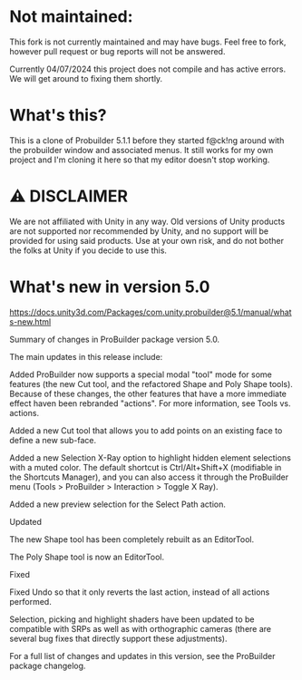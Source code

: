 # Not maintained:
This fork is not currently maintained and may have bugs.
Feel free to fork, however pull request or bug reports will not be answered.

Currently 04/07/2024 this project does not compile and has active errors. We will get around to fixing them shortly.

# What's this?
This is a clone of Probuilder 5.1.1 before they started f@ck!ng around with the probuilder window and associated menus.
It still works for my own project and I'm cloning it here so that my editor doesn't stop working.

# ⚠️ DISCLAIMER
We are not affiliated with Unity in any way. Old versions of Unity products are not supported nor recommended by Unity, and no support will be provided for using said products. Use at your own risk, and do not bother the folks at Unity if you decide to use this.

# What's new in version 5.0
https://docs.unity3d.com/Packages/com.unity.probuilder@5.1/manual/whats-new.html

Summary of changes in ProBuilder package version 5.0.

The main updates in this release include:

Added
ProBuilder now supports a special modal "tool" mode for some features (the new Cut tool, and the refactored Shape and Poly Shape tools). Because of these changes, the other features that have a more immediate effect haven been rebranded "actions". For more information, see Tools vs. actions.

Added a new Cut tool that allows you to add points on an existing face to define a new sub-face.

Added a new Selection X-Ray option to highlight hidden element selections with a muted color. The default shortcut is Ctrl/Alt+Shift+X (modifiable in the Shortcuts Manager), and you can also access it through the ProBuilder menu (Tools > ProBuilder > Interaction > Toggle X Ray).

Added a new preview selection for the Select Path action.


Updated

The new Shape tool has been completely rebuilt as an EditorTool.

The Poly Shape tool is now an EditorTool.


Fixed

Fixed Undo so that it only reverts the last action, instead of all actions performed.

Selection, picking and highlight shaders have been updated to be compatible with SRPs as well as with orthographic cameras (there are several bug fixes that directly support these adjustments).

For a full list of changes and updates in this version, see the ProBuilder package changelog.
